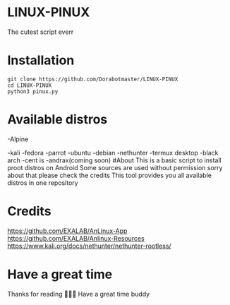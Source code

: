 # LINUX-PINUX
The cutest script everr
# Installation
```
git clone https://github.com/Dorabotmaster/LINUX-PINUX
cd LINUX-PINUX 
python3 pinux.py
```
# Available distros
-Alpine

-kali
-fedora
-parrot
-ubuntu
-debian
-nethunter
-termux desktop
-black arch
-cent is
-andrax(coming soon)
#About
This is a basic script to install proot distros on Android
Some sources are used without permission sorry about that please check the credits
This tool provides you all available distros in one repository
# Credits
https://github.com/EXALAB/AnLinux-App
https://github.com/EXALAB/Anlinux-Resources
https://www.kali.org/docs/nethunter/nethunter-rootless/
# Have a great time 
Thanks for reading 💝🙂🙂
Have a great time buddy
